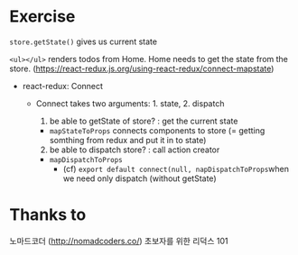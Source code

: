 # Exercise

`store.getState()`
gives us current state

`<ul></ul>`
renders todos from Home. Home needs to get the state from the store.
(https://react-redux.js.org/using-react-redux/connect-mapstate)

- react-redux: Connect

  - Connect takes two arguments: 1. state, 2. dispatch

    1. be able to getState of store? : get the current state

    - `mapStateToProps` connects components to store (= getting somthing from redux and put it in to state)

    2. be able to dispatch store?
       : call action creator

    - `mapDispatchToProps`
      - (cf) `export default connect(null, napDispatchToProps`when we need only dispatch (without getState)

# Thanks to

노마드코더 (http://nomadcoders.co/) 초보자를 위한 리덕스 101
